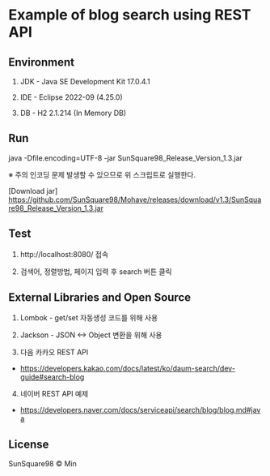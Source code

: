 # Example of blog search using REST API


## Environment

1. JDK - Java SE Development Kit 17.0.4.1

2. IDE - Eclipse 2022-09 (4.25.0)

3. DB - H2 2.1.214 (In Memory DB)


## Run

java -Dfile.encoding=UTF-8 -jar SunSquare98_Release_Version_1.3.jar

※ 주의 인코딩 문제 발생할 수 있으므로 위 스크립트로 실행한다.


[Download jar] https://github.com/SunSquare98/Mohave/releases/download/v1.3/SunSquare98_Release_Version_1.3.jar


## Test

1. http://localhost:8080/ 접속

2. 검색어, 정렬방법, 페이지 입력 후 search 버튼 클릭


## External Libraries and Open Source

1. Lombok - get/set 자동생성 코드를 위해 사용

2. Jackson - JSON <-> Object 변환을 위해 사용

3. 다음 카카오 REST API

  - https://developers.kakao.com/docs/latest/ko/daum-search/dev-guide#search-blog
  
4. 네이버 REST API 예제

  - https://developers.naver.com/docs/serviceapi/search/blog/blog.md#java
  

## License

SunSquare98 © Min
